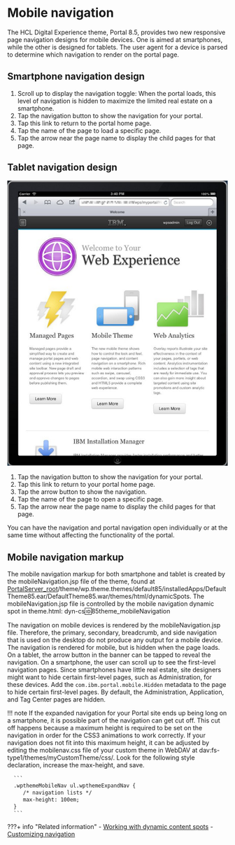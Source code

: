 # Mobile navigation

The HCL Digital Experience theme, Portal 8.5, provides two new responsive page navigation designs for mobile devices. One is aimed at smartphones, while the other is designed for tablets. The user agent for a device is parsed to determine which navigation to render on the portal page.

## Smartphone navigation design

1.  Scroll up to display the navigation toggle: When the portal loads, this level of navigation is hidden to maximize the limited real estate on a smartphone.
2.  Tap the navigation button to show the navigation for your portal.
3.  Tap this link to return to the portal home page.
4.  Tap the name of the page to load a specific page.
5.  Tap the arrow near the page name to display the child pages for that page.

## Tablet navigation design

![Welcome page displayed on a tablet.](../../../images/rwd_tablet_welcome.jpg)

1.  Tap the navigation button to show the navigation for your portal.
2.  Tap this link to return to your portal home page.
3.  Tap the arrow button to show the navigation.
4.  Tap the name of the page to open a specific page.
5.  Tap the arrow near the page name to display the child pages for that page.

You can have the navigation and portal navigation open individually or at the same time without affecting the functionality of the portal.

## Mobile navigation markup

The mobile navigation markup for both smartphone and tablet is created by the mobileNavigation.jsp file of the theme, found at [PortalServer\_root](../../../guide_me/wpsdirstr.md)/theme/wp.theme.themes/default85/installedApps/DefaultTheme85.ear/DefaultTheme85.war/themes/html/dynamicSpots. The mobileNavigation.jsp file is controlled by the mobile navigation dynamic spot in theme.html: dyn-cs:id:85theme\_mobileNavigation

The navigation on mobile devices is rendered by the mobileNavigation.jsp file. Therefore, the primary, secondary, breadcrumb, and side navigation that is used on the desktop do not produce any output for a mobile device. The navigation is rendered for mobile, but is hidden when the page loads. On a tablet, the arrow button in the banner can be tapped to reveal the navigation. On a smartphone, the user can scroll up to see the first-level navigation pages. Since smartphones have little real estate, site designers might want to hide certain first-level pages, such as Administration, for these devices. Add the `com.ibm.portal.mobile.Hidden` metadata to the page to hide certain first-level pages. By default, the Administration, Application, and Tag Center pages are hidden.

!!! note
      If the expanded navigation for your Portal site ends up being long on a smartphone, it is possible part of the navigation can get cut off. This cut off happens because a maximum height is required to be set on the navigation in order for the CSS3 animations to work correctly. If your navigation does not fit into this maximum height, it can be adjusted by editing the mobilenav.css file of your custom theme in WebDAV at dav:fs-type1/themes/myCustomTheme/css/. Look for the following style declaration, increase the max-height, and save.

      ```
      .wpthemeMobileNav ul.wpthemeExpandNav {
         /* navigation lists */
         max-height: 100em;
      }
      ```


???+ info "Related information"
      - [Working with dynamic content spots](../customizing_theme/dynamic_content_spots/working_with_dcs/index.md)
      - [Customizing navigation](../customizing_theme/cust_nav/)


